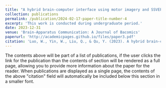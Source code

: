 ```yaml
---
title: "A hybrid brain-computer interface using motor imagery and SSVEP Based on convolutional neural network"
collection: publications
permalink: /publication/2024-02-17-paper-title-number-4
excerpt: 'This work is conducted during undergraduate period.'
date: 2023-12-31
venue: 'Brain-Apparatus Communication: A Journal of Bacomics'
paperurl: 'http://academicpages.github.io/files/paper3.pdf'
citation: 'Luo, W., Yin, W., Liu, Q., & Qu, Y. (2023). A hybrid brain-computer interface using motor imagery and SSVEP Based on convolutional neural network. Brain-Apparatus Communication: A Journal of Bacomics, 2(1), 2258938.'
---
```


The contents above will be part of a list of publications, if the user clicks the link for the publication than the contents of section will be rendered as a full page, allowing you to provide more information about the paper for the reader. When publications are displayed as a single page, the contents of the above "citation" field will automatically be included below this section in a smaller font.
